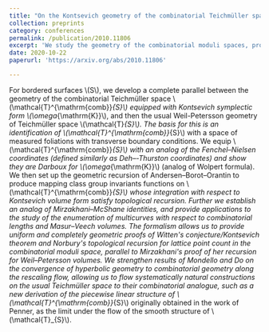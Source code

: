 ```yaml
---
title: "On the Kontsevich geometry of the combinatorial Teichmüller space"
collection: preprints
category: conferences
permalink: /publication/2010.11806
excerpt: 'We study the geometry of the combinatorial moduli spaces, providing a completely geometric proof of Witten's conjecture.'
date: 2020-10-22
paperurl: 'https://arxiv.org/abs/2010.11806'

---
```


For bordered surfaces \\(S\\), we develop a complete parallel between the geometry of the combinatorial Teichmüller space \\(\mathcal{T}^{\mathrm{comb}}_{S}\\) equipped with Kontsevich symplectic form \\(\omega_{\mathrm{K}}\\), and then the usual Weil-Petersson geometry of Teichmüller space \\(\mathcal{T}_{S}\\). The basis for this is an identification of \\(\mathcal{T}^{\mathrm{comb}}_{S}\\) with a space of measured foliations with transverse boundary conditions. We equip \\(\mathcal{T}^{\mathrm{comb}}_{S}\\) with an analog of the Fenchel–Nielsen coordinates (defined similarly as Deh–-Thurston coordinates) and show they are Darboux for \\(\omega_{\mathrm{K}}\\) (analog of Wolpert formula). We then set up the geometric recursion of Andersen–Borot–Orantin to produce mapping class group invariants functions on \\(\mathcal{T}^{\mathrm{comb}}_{S}\\) whose integration with respect to Kontsevich volume form satisfy topological recursion. Further we establish an analog of Mirzakhani–McShane identities, and provide applications to the study of the enumeration of multicurves with respect to combinatorial lengths and Masur–Veech volumes. The formalism allows us to provide uniform and completely geometric proofs of Witten's conjecture/Kontsevich theorem and Norbury's topological recursion for lattice point count in the combinatorial moduli space, parallel to Mirzakhani's proof of her recursion for Weil–Petersson volumes. We strengthen results of Mondello and Do on the convergence of hyperbolic geometry to combinatorial geometry along the rescaling flow, allowing us to flow systematically natural constructions on the usual Teichmüller space to their combinatorial analogue, such as a new derivation of the piecewise linear structure of \\(\mathcal{T}^{\mathrm{comb}}_{S}\\) originally obtained in the work of Penner, as the limit under the flow of the smooth structure of \\(\mathcal{T}_{S}\\). 

